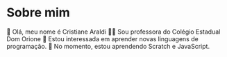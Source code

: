 <html>
  <h1> Sobre mim </h1>
<html>
  
👋 Olá, meu nome é Cristiane Araldi
👩‍🏫 Sou professora do Colégio Estadual Dom Orione
📕 Estou interessada em aprender novas linguagens de programação.
📕 No momento, estou aprendendo Scratch e JavaScript.
